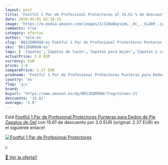 ```yaml
---
layout: post
title: 'Footful 1 Par de Profesional Protectores al 15.61 % de descuento'
date: 2020-03-05 02:38:15
image: 'https://m.media-amazon.com/images/I/31HaBayvymL._AC_._SL400_.jpg'
comments: true
category: ofertas
author: 'tole.es'
slug: 'B011DQROGW-es Footful 1 Par de Profesional Protectores Punteras para...'
sku: 'B011DQROGW-es'
tags: [ 'Zapatos','Zapatos de tacón','Zapatos para mujer','Zapatos y complementos','zapatos', ]
actualPrice: 2.0 EUR
currency: EUR
price: 2.0
comparePrice: 2.37 EUR
prodname: 'Footful 1 Par de Profesional Protectores Punteras para Dedos de Pie Zapatos de Gel'
country: 'es'
flag: '🇪🇸'
brand: ''
buyurl: 'https://www.amazon.es/dp/B011DQROGW/?tag=tolees-21'
descuento: '15.61'
average: '2.0'
---
```


Está [Footful 1 Par de Profesional Protectores Punteras para Dedos de Pie Zapatos de Gel](https://www.amazon.es/dp/B011DQROGW/?tag=tolees-21) con 15.61 de descuento por 2.0 EUR (original: 2.37 EUR) en el siguiente enlace!

[![Footful 1 Par de Profesional Protectores](https://m.media-amazon.com/images/I/31HaBayvymL._AC_._SL400_.jpg)](https://www.amazon.es/dp/B011DQROGW/?tag=tolees-21)

ℹ️:


[🛒 Ver la oferta!!](https://www.amazon.es/dp/B011DQROGW/?tag=tolees-21)
